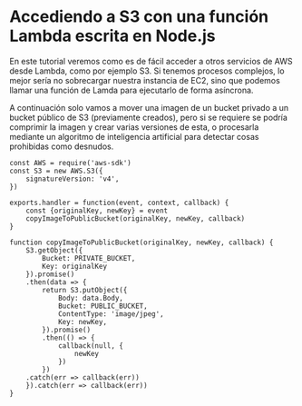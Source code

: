 <meta name="date" content="2019-1-31" />
<meta name="image" content="https://github.com/cjortegon/camiloortegon-public/raw/master/seo/lambda_js.png" />
<meta name="language" content="es" />
<meta name="tags" content="s3,nodejs,aws" />

# Accediendo a S3 con una función Lambda escrita en Node.js

En este tutorial veremos como es de fácil acceder a otros servicios de AWS desde Lambda, como por ejemplo S3. Si tenemos procesos complejos, lo mejor sería no sobrecargar nuestra instancia de EC2, sino que podemos llamar una función de Lamda para ejecutarlo de forma asíncrona.

A continuación solo vamos a mover una imagen de un bucket privado a un bucket público de S3 (previamente creados), pero si se requiere se podría comprimir la imagen y crear varias versiones de esta, o procesarla mediante un algoritmo de inteligencia artificial para detectar cosas prohibidas como desnudos.

>   
    const AWS = require('aws-sdk')
    const S3 = new AWS.S3({
        signatureVersion: 'v4',
    })
>   
    exports.handler = function(event, context, callback) {
        const {originalKey, newKey} = event
        copyImageToPublicBucket(originalKey, newKey, callback)
    }
>   
    function copyImageToPublicBucket(originalKey, newKey, callback) {
        S3.getObject({
            Bucket: PRIVATE_BUCKET,
            Key: originalKey
        }).promise()
        .then(data => {
            return S3.putObject({
                Body: data.Body,
                Bucket: PUBLIC_BUCKET,
                ContentType: 'image/jpeg',
                Key: newKey,
            }).promise()
            .then(() => {
                callback(null, {
                    newKey
                })
            })
        .catch(err => callback(err))
        }).catch(err => callback(err))
    }
